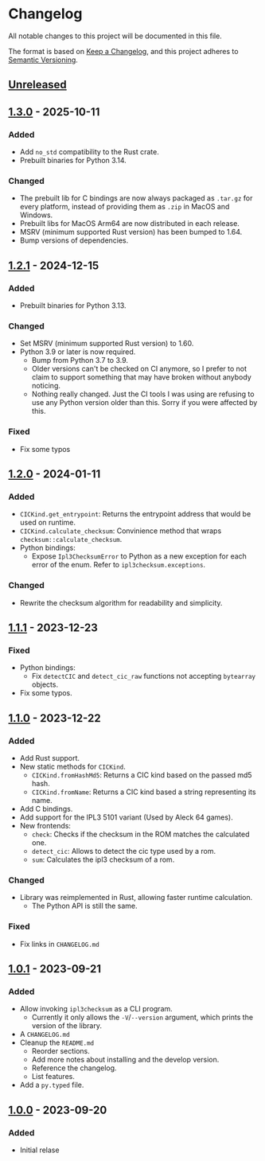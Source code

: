 # Changelog

All notable changes to this project will be documented in this file.

The format is based on [Keep a Changelog](https://keepachangelog.com/en/1.1.0/),
and this project adheres to [Semantic Versioning](https://semver.org/spec/v2.0.0.html).

## [Unreleased]

## [1.3.0] - 2025-10-11

### Added

- Add `no_std` compatibility to the Rust crate.
- Prebuilt binaries for Python 3.14.

### Changed

- The prebuilt lib for C bindings are now always packaged as `.tar.gz` for
  every platform, instead of providing them as `.zip` in MacOS and Windows.
- Prebuilt libs for MacOS Arm64 are now distributed in each release.
- MSRV (minimum supported Rust version) has been bumped to 1.64.
- Bump versions of dependencies.

## [1.2.1] - 2024-12-15

### Added

- Prebuilt binaries for Python 3.13.

### Changed

- Set MSRV (minimum supported Rust version) to 1.60.
- Python 3.9 or later is now required.
  - Bump from Python 3.7 to 3.9.
  - Older versions can't be checked on CI anymore, so I prefer to not claim to
    support something that may have broken without anybody noticing.
  - Nothing really changed. Just the CI tools I was using are refusing to use
    any Python version older than this. Sorry if you were affected by this.

### Fixed

- Fix some typos

## [1.2.0] - 2024-01-11

### Added

- `CICKind.get_entrypoint`: Returns the entrypoint address that would be used
  on runtime.
- `CICKind.calculate_checksum`: Convinience method that wraps
  `checksum::calculate_checksum`.
- Python bindings:
  - Expose `Ipl3ChecksumError` to Python as a new exception for each error of
    the enum. Refer to `ipl3checksum.exceptions`.

### Changed

- Rewrite the checksum algorithm for readability and simplicity.

## [1.1.1] - 2023-12-23

### Fixed

- Python bindings:
  - Fix `detectCIC` and `detect_cic_raw` functions not accepting `bytearray`
    objects.
- Fix some typos.

## [1.1.0] - 2023-12-22

### Added

- Add Rust support.
- New static methods for `CICKind`.
  - `CICKind.fromHashMd5`: Returns a CIC kind based on the passed md5 hash.
  - `CICKind.fromName`: Returns a CIC kind based a string representing its name.
- Add C bindings.
- Add support for the IPL3 5101 variant (Used by Aleck 64 games).
- New frontends:
  - `check`: Checks if the checksum in the ROM matches the calculated one.
  - `detect_cic`: Allows to detect the cic type used by a rom.
  - `sum`: Calculates the ipl3 checksum of a rom.

### Changed

- Library was reimplemented in Rust, allowing faster runtime calculation.
  - The Python API is still the same.

### Fixed

- Fix links in `CHANGELOG.md`

## [1.0.1] - 2023-09-21

### Added

- Allow invoking `ipl3checksum` as a CLI program.
  - Currently it only allows the `-V`/`--version` argument, which prints the
version of the library.
- A `CHANGELOG.md`
- Cleanup the `README.md`
  - Reorder sections.
  - Add more notes about installing and the develop version.
  - Reference the changelog.
  - List features.
- Add a `py.typed` file.

## [1.0.0] - 2023-09-20

### Added

- Initial relase

[unreleased]: https://github.com/Decompollaborate/ipl3checksum/compare/1.3.0...HEAD
[1.3.0]: https://github.com/Decompollaborate/ipl3checksum/compare/1.2.1...1.3.0
[1.2.1]: https://github.com/Decompollaborate/ipl3checksum/compare/1.2.0...1.2.1
[1.2.0]: https://github.com/Decompollaborate/ipl3checksum/compare/1.1.1...1.2.0
[1.1.1]: https://github.com/Decompollaborate/ipl3checksum/compare/1.1.0...1.1.1
[1.1.0]: https://github.com/Decompollaborate/ipl3checksum/compare/1.0.1...1.1.0
[1.0.1]: https://github.com/Decompollaborate/ipl3checksum/compare/1.0.0...1.0.1
[1.0.0]: https://github.com/Decompollaborate/ipl3checksum/releases/tag/1.0.0
